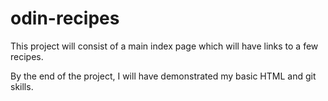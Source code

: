 # odin-recipes

This project will consist of a main index page which will have links to a few recipes.

By the end of the project, I will have demonstrated my basic HTML and git skills.
